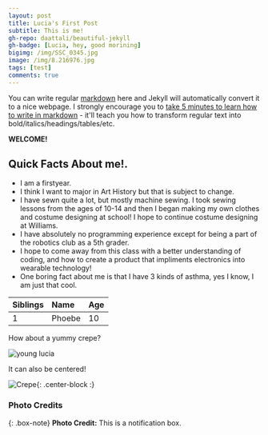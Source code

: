 ```yaml
---
layout: post
title: Lucia's First Post
subtitle: This is me!
gh-repo: daattali/beautiful-jekyll
gh-badge: [Lucia, hey, good morining]
bigimg: /img/SSC_0345.jpg
image: /img/8.216976.jpg
tags: [test]
comments: true
---
```


You can write regular [markdown](http://markdowntutorial.com/) here and Jekyll will automatically convert it to a nice webpage.  I strongly encourage you to [take 5 minutes to learn how to write in markdown](http://markdowntutorial.com/) - it'll teach you how to transform regular text into bold/italics/headings/tables/etc.

**WELCOME!**

## Quick Facts About me!. 

- I am a firstyear. 
- I think I want to major in Art History but that is subject to change. 
- I have sewn quite a lot, but mostly machine sewing. I took sewing lessons from the ages of 10-14 and then I began making my own clothes and costume designing at school! I hope to continue costume designing at Williams. 
- I have absolutely no programming experience except for being a part of the robotics club as a 5th grader.
- I hope to come away from this class with a better understanding of coding, and how to create a product that impliments electronics into wearable technology!
- One boring fact about me is that I have 3 kinds of asthma, yes I know, I am just that cool. 

| Siblings | Name | Age |
| :------ |:--- | :--- |
| 1 | Phoebe | 10 |


How about a yummy crepe?

![young lucia](images.jpeg)

It can also be centered!

![Crepe](https://s3-media3.fl.yelpcdn.com/bphoto/cQ1Yoa75m2yUFFbY2xwuqw/348s.jpg){: .center-block :}


### Photo Credits

{: .box-note}
**Photo Credit:** This is a notification box.

